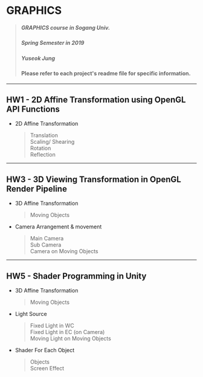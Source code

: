 GRAPHICS
========
> ##### GRAPHICS course in Sogang Univ.
> ##### Spring Semester in 2019
> ##### Yuseok Jung
> #### Please refer to each project's readme file for specific information.
----------------------------
## HW1 - 2D Affine Transformation using OpenGL API Functions
* 2D Affine Transformation
    > Translation  
    > Scaling/ Shearing  
    > Rotation  
    > Reflection  
----------------------------
## HW3 - 3D Viewing Transformation in OpenGL Render Pipeline
* 3D Affine Transformation
    > Moving Objects  
* Camera Arrangement & movement
    > Main Camera  
    > Sub Camera  
    > Camera on Moving Objects  

----------------------------
## HW5 - Shader Programming in Unity
* 3D Affine Transformation
    > Moving Objects  
* Light Source
    > Fixed Light in WC  
    > Fixed Light in EC (on Camera)  
    > Moving Light on Moving Objects  
* Shader For Each Object
    > Objects  
    > Screen Effect  
